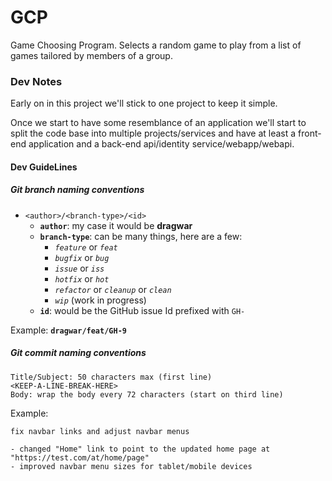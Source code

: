 # GCP
Game Choosing Program. Selects a random game to play from a list of games tailored by members of a group.

### Dev Notes
Early on in this project we'll stick to one project to keep it simple.

Once we start to have some resemblance of an application we'll start to split the code base into multiple projects/services and have at least a front-end application and a back-end api/identity service/webapp/webapi.

#### Dev GuideLines

##### Git branch naming conventions
- `<author>/<branch-type>/<id>`
  - **`author`**: my case it would be **dragwar**
  - **`branch-type`**: can be many things, here are a few: 
    - *`feature`* or *`feat`* 
    - *`bugfix`* or *`bug`*
    - *`issue`* or *`iss`*
    - *`hotfix`* or *`hot`*
    - *`refactor`* or *`cleanup`* or *`clean`*
    - *`wip`* (work in progress)
  - **`id`**: would be the GitHub issue Id prefixed with `GH-`

Example: **`dragwar/feat/GH-9`**

##### Git commit naming conventions
````
Title/Subject: 50 characters max (first line)
<KEEP-A-LINE-BREAK-HERE>
Body: wrap the body every 72 characters (start on third line)
````

Example:
````
fix navbar links and adjust navbar menus

- changed "Home" link to point to the updated home page at "https://test.com/at/home/page"
- improved navbar menu sizes for tablet/mobile devices
````
